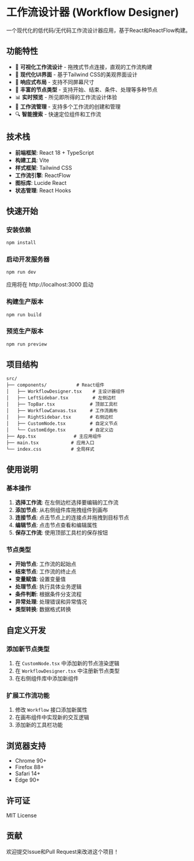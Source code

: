 # 工作流设计器 (Workflow Designer)

一个现代化的低代码/无代码工作流设计器应用，基于React和ReactFlow构建。

## 功能特性

- 🎯 **可视化工作流设计** - 拖拽式节点连接，直观的工作流构建
- 🎨 **现代化UI界面** - 基于Tailwind CSS的美观界面设计
- 📱 **响应式布局** - 支持不同屏幕尺寸
- 🔧 **丰富的节点类型** - 支持开始、结束、条件、处理等多种节点
- 📊 **实时预览** - 所见即所得的工作流设计体验
- 💾 **工作流管理** - 支持多个工作流的创建和管理
- 🔍 **智能搜索** - 快速定位组件和工作流

## 技术栈

- **前端框架**: React 18 + TypeScript
- **构建工具**: Vite
- **样式框架**: Tailwind CSS
- **工作流引擎**: ReactFlow
- **图标库**: Lucide React
- **状态管理**: React Hooks

## 快速开始

### 安装依赖

```bash
npm install
```

### 启动开发服务器

```bash
npm run dev
```

应用将在 http://localhost:3000 启动

### 构建生产版本

```bash
npm run build
```

### 预览生产版本

```bash
npm run preview
```

## 项目结构

```
src/
├── components/           # React组件
│   ├── WorkflowDesigner.tsx    # 主设计器组件
│   ├── LeftSidebar.tsx         # 左侧边栏
│   ├── TopBar.tsx             # 顶部工具栏
│   ├── WorkflowCanvas.tsx     # 工作流画布
│   ├── RightSidebar.tsx       # 右侧边栏
│   ├── CustomNode.tsx         # 自定义节点
│   └── CustomEdge.tsx         # 自定义边
├── App.tsx              # 主应用组件
├── main.tsx            # 应用入口
└── index.css           # 全局样式
```

## 使用说明

### 基本操作

1. **选择工作流**: 在左侧边栏选择要编辑的工作流
2. **添加节点**: 从右侧组件库拖拽组件到画布
3. **连接节点**: 点击节点上的连接点并拖拽到目标节点
4. **编辑节点**: 点击节点查看和编辑属性
5. **保存工作流**: 使用顶部工具栏的保存按钮

### 节点类型

- **开始节点**: 工作流的起始点
- **结束节点**: 工作流的终止点
- **变量赋值**: 设置变量值
- **处理节点**: 执行具体业务逻辑
- **条件判断**: 根据条件分支流程
- **异常处理**: 处理错误和异常情况
- **类型转换**: 数据格式转换

## 自定义开发

### 添加新节点类型

1. 在 `CustomNode.tsx` 中添加新的节点渲染逻辑
2. 在 `WorkflowDesigner.tsx` 中注册新节点类型
3. 在右侧组件库中添加新组件

### 扩展工作流功能

1. 修改 `Workflow` 接口添加新属性
2. 在画布组件中实现新的交互逻辑
3. 添加新的工具栏功能

## 浏览器支持

- Chrome 90+
- Firefox 88+
- Safari 14+
- Edge 90+

## 许可证

MIT License

## 贡献

欢迎提交Issue和Pull Request来改进这个项目！
